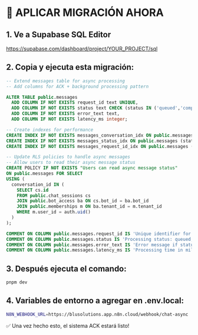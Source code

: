 # 🚨 APLICAR MIGRACIÓN AHORA

## 1. Ve a Supabase SQL Editor
https://supabase.com/dashboard/project/YOUR_PROJECT/sql

## 2. Copia y ejecuta esta migración:

```sql
-- Extend messages table for async processing
-- Add columns for ACK + background processing pattern

ALTER TABLE public.messages
  ADD COLUMN IF NOT EXISTS request_id text UNIQUE,
  ADD COLUMN IF NOT EXISTS status text CHECK (status IN ('queued','completed','failed')) DEFAULT 'queued',
  ADD COLUMN IF NOT EXISTS error_text text,
  ADD COLUMN IF NOT EXISTS latency_ms integer;

-- Create indexes for performance
CREATE INDEX IF NOT EXISTS messages_conversation_idx ON public.messages (conversation_id);
CREATE INDEX IF NOT EXISTS messages_status_idx ON public.messages (status);
CREATE INDEX IF NOT EXISTS messages_request_id_idx ON public.messages (request_id);

-- Update RLS policies to handle async messages
-- Allow users to read their async message status
CREATE POLICY IF NOT EXISTS "Users can read async message status"
ON public.messages FOR SELECT
USING (
  conversation_id IN (
    SELECT cs.id 
    FROM public.chat_sessions cs
    JOIN public.bot_access ba ON cs.bot_id = ba.bot_id
    JOIN public.memberships m ON ba.tenant_id = m.tenant_id
    WHERE m.user_id = auth.uid()
  )
);

COMMENT ON COLUMN public.messages.request_id IS 'Unique identifier for async processing tracking';
COMMENT ON COLUMN public.messages.status IS 'Processing status: queued, completed, failed';
COMMENT ON COLUMN public.messages.error_text IS 'Error message if status is failed';
COMMENT ON COLUMN public.messages.latency_ms IS 'Processing time in milliseconds';
```

## 3. Después ejecuta el comando:
```bash
pnpm dev
```

## 4. Variables de entorno a agregar en .env.local:
```bash
N8N_WEBHOOK_URL=https://blusolutions.app.n8n.cloud/webhook/chat-async
```

✅ Una vez hecho esto, el sistema ACK estará listo!
